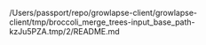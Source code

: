/Users/passport/repo/growlapse-client/growlapse-client/tmp/broccoli_merge_trees-input_base_path-kzJu5PZA.tmp/2/README.md